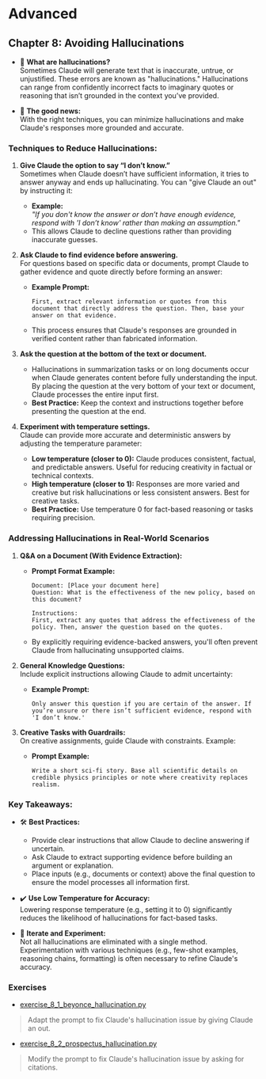 # Advanced

## Chapter 8: Avoiding Hallucinations

- 🧠 **What are hallucinations?**  
  Sometimes Claude will generate text that is inaccurate, untrue, or unjustified. These errors are known as "hallucinations." Hallucinations can range from confidently incorrect facts to imaginary quotes or reasoning that isn’t grounded in the context you’ve provided.

- 🌟 **The good news:**  
  With the right techniques, you can minimize hallucinations and make Claude's responses more grounded and accurate.

### **Techniques to Reduce Hallucinations:**

1. **Give Claude the option to say “I don’t know.”**  
   Sometimes when Claude doesn’t have sufficient information, it tries to answer anyway and ends up hallucinating. You can "give Claude an out" by instructing it:
   - **Example:**  
     *"If you don't know the answer or don’t have enough evidence, respond with 'I don’t know' rather than making an assumption."*
   - This allows Claude to decline questions rather than providing inaccurate guesses.

2. **Ask Claude to find evidence before answering.**  
   For questions based on specific data or documents, prompt Claude to gather evidence and quote directly before forming an answer:
   - **Example Prompt:**  
     ```
     First, extract relevant information or quotes from this document that directly address the question. Then, base your answer on that evidence.
     ```
   - This process ensures that Claude's responses are grounded in verified content rather than fabricated information.

3. **Ask the question at the **bottom** of the text or document.**  
   - Hallucinations in summarization tasks or on long documents occur when Claude generates content before fully understanding the input. By placing the question at the very bottom of your text or document, Claude processes the entire input first.
   - **Best Practice:** Keep the context and instructions together before presenting the question at the end.

4. **Experiment with temperature settings.**  
   Claude can provide more accurate and deterministic answers by adjusting the temperature parameter:  
   - **Low temperature (closer to 0):** Claude produces consistent, factual, and predictable answers. Useful for reducing creativity in factual or technical contexts.  
   - **High temperature (closer to 1):** Responses are more varied and creative but risk hallucinations or less consistent answers. Best for creative tasks.  
   - **Best Practice:** Use temperature 0 for fact-based reasoning or tasks requiring precision.

### **Addressing Hallucinations in Real-World Scenarios**

1. **Q&A on a Document (With Evidence Extraction):**
   - **Prompt Format Example:**  
     ```
     Document: [Place your document here]
     Question: What is the effectiveness of the new policy, based on this document?  
     
     Instructions:
     First, extract any quotes that address the effectiveness of the policy. Then, answer the question based on the quotes.  
     ```
   - By explicitly requiring evidence-backed answers, you'll often prevent Claude from hallucinating unsupported claims.

2. **General Knowledge Questions:**  
   Include explicit instructions allowing Claude to admit uncertainty:
   - **Example Prompt:**  
     ```
     Only answer this question if you are certain of the answer. If you’re unsure or there isn’t sufficient evidence, respond with 'I don’t know.'
     ```

3. **Creative Tasks with Guardrails:**  
   On creative assignments, guide Claude with constraints. Example:
   - **Prompt Example:**  
     ```
     Write a short sci-fi story. Base all scientific details on credible physics principles or note where creativity replaces realism.
     ```

### **Key Takeaways:**

- 🛠️ **Best Practices:**  
  - Provide clear instructions that allow Claude to decline answering if uncertain.  
  - Ask Claude to extract supporting evidence before building an argument or explanation.  
  - Place inputs (e.g., documents or context) above the final question to ensure the model processes all information first.  

- ✔️ **Use Low Temperature for Accuracy:**  
  Lowering response temperature (e.g., setting it to 0) significantly reduces the likelihood of hallucinations for fact-based tasks.

- 🔄 **Iterate and Experiment:**  
  Not all hallucinations are eliminated with a single method. Experimentation with various techniques (e.g., few-shot examples, reasoning chains, formatting) is often necessary to refine Claude's accuracy.

### Exercises

- [exercise_8_1_beyonce_hallucination.py](exercise_8_1_beyonce_hallucination.py)
> Adapt the prompt to fix Claude's hallucination issue by giving Claude an out.
- [exercise_8_2_prospectus_hallucination.py](exercise_8_2_prospectus_hallucination.py)
> Modify the prompt to fix Claude's hallucination issue by asking for citations.
